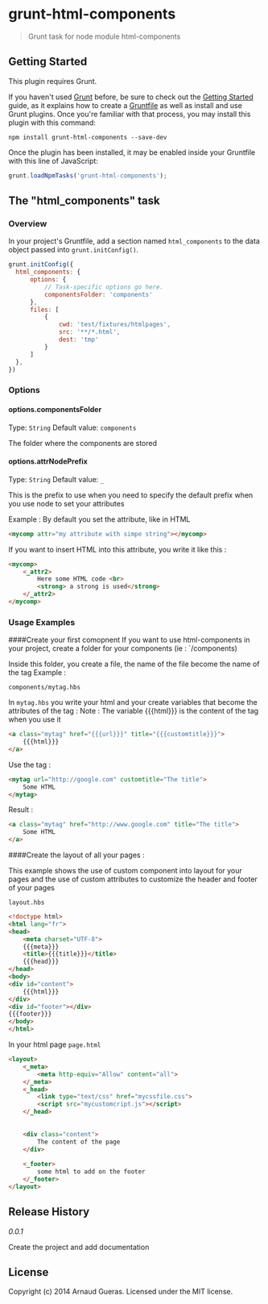 # grunt-html-components

> Grunt task for node module html-components

## Getting Started
This plugin requires Grunt.

If you haven't used [Grunt](http://gruntjs.com/) before, be sure to check out the [Getting Started](http://gruntjs.com/getting-started) guide, as it explains how to create a [Gruntfile](http://gruntjs.com/sample-gruntfile) as well as install and use Grunt plugins. Once you're familiar with that process, you may install this plugin with this command:

```shell
npm install grunt-html-components --save-dev
```

Once the plugin has been installed, it may be enabled inside your Gruntfile with this line of JavaScript:

```js
grunt.loadNpmTasks('grunt-html-components');
```

## The "html_components" task

### Overview
In your project's Gruntfile, add a section named `html_components` to the data object passed into `grunt.initConfig()`.

```js
grunt.initConfig({
  html_components: {
      options: {
          // Task-specific options go here.
          componentsFolder: 'components'
      },
      files: [
          {
              cwd: 'test/fixtures/htmlpages',
              src: '**/*.html',
              dest: 'tmp'
          }
      ]
  },
})
```

### Options

#### options.componentsFolder
Type: `String`
Default value: `components`

The folder where the components are stored

#### options.attrNodePrefix
Type: `String`
Default value: `_`

This is the prefix to use when you need to specify the default prefix when you use node to set your attributes

Example :
By default you set the attribute, like in HTML

```html
<mycomp attr="my attribute with simpe string"></mycomp>
```

If you want to insert HTML into this attribute, you write it like this : 

```html
<mycomp>
    <_attr2>
        Here some HTML code <br>
        <strong> a strong is used</strong> 
    </_attr2>
</mycomp>
```

### Usage Examples

####Create your first comopnent
If you want to use html-components in your project, create a folder for your components (ie : `<projectdir>/components)

Inside this folder, you create a file, the name of the file become the name of the tag 
Example : 
```
components/mytag.hbs
```

In `mytag.hbs` you write your html and your create variables that become the attributes of the tag :
Note : The variable {{{html}}} is the content of the tag when you use it

```html
<a class="mytag" href="{{{url}}}" title="{{{customtitle}}}">
    {{{html}}}
</a>
```

Use the tag : 
```html
<mytag url="http://google.com" customtitle="The title">
    Some HTML
</mytag>
```

Result : 

```html
<a class="mytag" href="http://www.google.com" title="The title">
    Some HTML
</a>
```


####Create the layout of all your pages :

This example shows the use of custom component into layout for your pages and the use of custom attributes to customize the header and footer of your pages

`layout.hbs`

```html
<!doctype html>
<html lang="fr">
<head>
    <meta charset="UTF-8">
    {{{meta}}}
    <title>{{{title}}}</title>
    {{{head}}}
</head>
<body>
<div id="content">
    {{{html}}}
</div>
<div id="footer"></div>
{{{footer}}}
</body>
</html>
```


In your html page `page.html`

```html
<layout>
    <_meta>
        <meta http-equiv="Allow" content="all">
    </_meta>
    <_head>
        <link type="text/css" href="mycssfile.css">
        <script src="mycustomcript.js"></script>
    </_head>
    
    
    <div class="content">
        The content of the page
    </div>
    
    <_footer>
        some html to add on the footer
    </_footer>
</layout>
```




## Release History
*0.0.1* 

Create the project and add documentation

## License
Copyright (c) 2014 Arnaud Gueras. Licensed under the MIT license.
